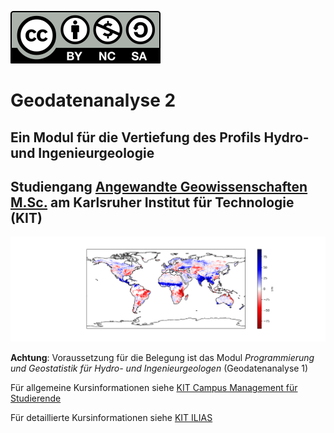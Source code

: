 
[![License](by-nc-sa.svg)](https://creativecommons.org/licenses/by-nc-sa/4.0/)

# Geodatenanalyse 2

## Ein Modul für die Vertiefung des Profils Hydro- und Ingenieurgeologie
## Studiengang <a href="https://www.agw.kit.edu/9269.php" target="_blank">Angewandte Geowissenschaften M.Sc.</a> am Karlsruher Institut für Technologie (KIT)

![alt text](geodaten.png "Geodaten Beispiel")

**Achtung**: Voraussetzung für die Belegung ist das Modul *Programmierung und Geostatistik für Hydro- und Ingenieurgeologen* (Geodatenanalyse 1)

Für allgemeine Kursinformationen siehe [KIT Campus Management für Studierende](https://campus.studium.kit.edu/br/ROlpdafXSay1HeSJ9vvaJg/de)

Für detaillierte Kursinformationen siehe [KIT ILIAS](https://ilias.studium.kit.edu/goto.php?target=crs_1430325&client_id=produktiv)
